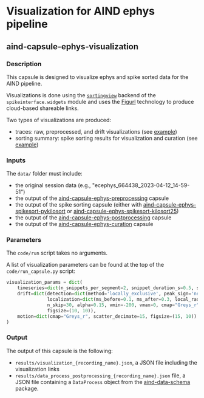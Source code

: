 # Visualization for AIND ephys pipeline
## aind-capsule-ephys-visualization


### Description

This capsule is designed to visualize ephys and spike sorted data for the AIND pipeline.

Visualizations is done using the [`sortingview`]() backend of the `spikeinterface.widgets` module and uses the [Figurl]() technology to produce cloud-based shareable links.

Two types of visualizations are produced:

- traces: raw, preprocessed, and drift visualizations (see [example]())
- sorting summary: spike sorting results for visualization and curation (see [example]())


### Inputs

The `data/` folder must include:

- the original session data (e.g., "ecephys_664438_2023-04-12_14-59-51")
- the output of the [aind-capsule-ephys-preprocessing](https://github.com/AllenNeuralDynamics/aind-capsule-ephys-preprocessing) capsule
- the output of the spike sorting capsule (either with [aind-capsule-ephys-spikesort-pykilosort](https://github.com/AllenNeuralDynamics/aind-capsule-ephys-spikesort-pykilosort) or [aind-capsule-ephys-spikesort-kilosort25](https://github.com/AllenNeuralDynamics/aind-capsule-ephys-spikesort-kilosort25))
- the output of the [aind-capsule-ephys-postprocessing](https://github.com/AllenNeuralDynamics/aind-capsule-ephys-postprocessing) capsule
- the output of the [aind-capsule-ephys-curation](https://github.com/AllenNeuralDynamics/aind-capsule-ephys-curation) capsule

### Parameters

The `code/run` script takes no arguments.

A list of visualization parameters can be found at the top of the `code/run_capsule.py` script:

```python
visualization_params = dict(
    timeseries=dict(n_snippets_per_segment=2, snippet_duration_s=0.5, skip=False),
    drift=dict(detection=dict(method='locally_exclusive', peak_sign='neg', detect_threshold=5, exclude_sweep_ms=0.1), 
               localization=dict(ms_before=0.1, ms_after=0.3, local_radius_um=100.),
               n_skip=30, alpha=0.15, vmin=-200, vmax=0, cmap="Greys_r",
               figsize=(10, 10)),
    motion=dict(cmap="Greys_r", scatter_decimate=15, figsize=(15, 10))
)
```

### Output

The output of this capsule is the following:

- `results/visualization_{recording_name}.json`, a JSON file including the visualization links
- `results/data_process_postprocessing_{recording_name}.json` file, a JSON file containing a `DataProcess` object from the [aind-data-schema](https://aind-data-schema.readthedocs.io/en/stable/) package.

